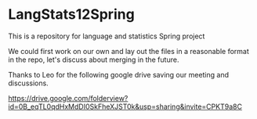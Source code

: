 LangStats12Spring
=================

This is a repository for language and statistics Spring project

We could first work on our own and lay out the files in a reasonable format in the repo, let's discuss about merging in the future.

Thanks to Leo for the following google drive saving our meeting and discussions.

https://drive.google.com/folderview?id=0B_eqTL0qdHxMdDI0SkFheXJST0k&usp=sharing&invite=CPKT9a8C
